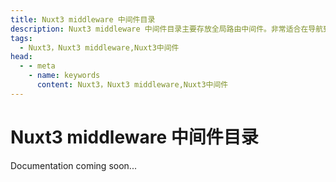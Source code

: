 ```yaml
---
title: Nuxt3 middleware 中间件目录
description: Nuxt3 middleware 中间件目录主要存放全局路由中间件。非常适合在导航到特定路由之前提取要运行的代码。
tags: 
  - Nuxt3，Nuxt3 middleware,Nuxt3中间件
head:
  - - meta
    - name: keywords
      content: Nuxt3，Nuxt3 middleware,Nuxt3中间件
---
```


# Nuxt3 middleware 中间件目录

Documentation coming soon...